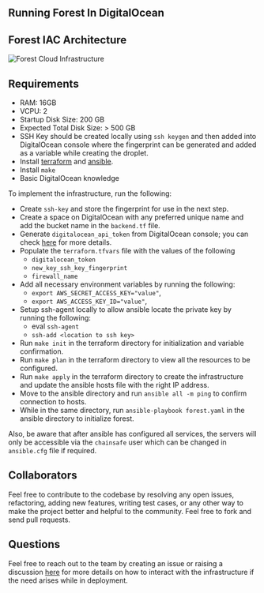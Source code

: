 
## Running Forest In DigitalOcean

## Forest IAC Architecture

![Forest Cloud Infrastructure ](https://user-images.githubusercontent.com/47984109/219903795-77c306b8-a70b-4f32-8d7d-3c1a39e52186.jpg)

## Requirements  
- RAM: 16GB
- VCPU: 2
- Startup Disk Size: 200 GB
- Expected Total Disk Size: > 500 GB
- SSH Key should be created locally using `ssh keygen` and then added into DigitalOcean console where the fingerprint can be generated and added as a variable while creating the droplet.
- Install [terraform](https://developer.hashicorp.com/terraform/downloads) and [ansible](https://docs.ansible.com/ansible/latest/installation_guide/intro_installation.html).  
- Install `make`
- Basic DigitalOcean knowledge

To implement the infrastructure, run the following:
- Create `ssh-key` and store the fingerprint for use in the next step.
- Create a space on DigitalOcean with any preferred unique name and add the bucket name in the `backend.tf` file. 
- Generate `digitalocean_api_token` from DigitalOcean console; you can check [here](https://docs.digitalocean.com/reference/api/create-personal-access-token/) for more details. 
- Populate the `terraform.tfvars` file with the values of the following 
    - `digitalocean_token`
    - `new_key_ssh_key_fingerprint`
    - `firewall_name`
- Add all necessary environment variables by running the following:
    - `export AWS_SECRET_ACCESS_KEY="value"`, 
    - `export AWS_ACCESS_KEY_ID="value"`, 
- Setup ssh-agent locally to allow ansible locate the private key by running the following:
    - eval `ssh-agent`
    - `ssh-add <location to ssh key>`
- Run `make init` in the terraform directory for initialization and variable confirmation.  
- Run `make plan` in the terraform directory to view all the resources to be configured.   
- Run `make apply` in the terraform directory to create the infrastructure and update the ansible hosts file with the right IP address. 
- Move to the ansible directory and run `ansible all -m ping` to confirm connection to hosts.  
- While in the same directory, run `ansible-playbook forest.yaml` in the ansible directory to initialize forest.

Also, be aware that after ansible has configured all services, the servers will only be accessible via the `chainsafe` user which can be changed in `ansible.cfg` file if required.

## Collaborators
Feel free to contribute to the codebase by resolving any open issues, refactoring, adding new features, writing test cases, or any other way to make the project better and helpful to the community. Feel free to fork and send pull requests.

## Questions
Feel free to reach out to the team by creating an issue or raising a discussion [here](https://github.com/ChainSafe/forest/discussions) for more details on how to interact with the infrastructure if the need arises while in deployment.
